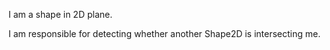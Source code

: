 I am a shape in 2D plane.

I am responsible for detecting whether another Shape2D is intersecting me.